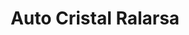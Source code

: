 ---
title: "Auto Cristal Ralarsa"
url: /amorebieta-etxano/auto-cristal-ralarsa/
shop: Autowerkstatt
---